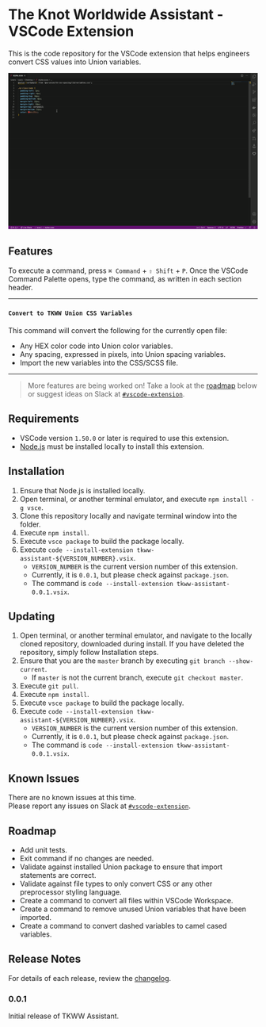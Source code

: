 # The Knot Worldwide Assistant - VSCode Extension

This is the code repository for the VSCode extension that helps engineers convert CSS values into Union variables.

![TKWW Assistant Convert](docs/TKWW%20Assistant%20-%20Convert.gif)

## Features
To execute a command, press `⌘ Command` + `⇧ Shift` + `P`. Once the VSCode Command Palette opens, type the command, as written in each section header.

---
#### `Convert to TKWW Union CSS Variables`
This command will convert the following for the currently open file:
* Any HEX color code into Union color variables.
* Any spacing, expressed in pixels, into Union spacing variables.
* Import the new variables into the CSS/SCSS file.
---

> More features are being worked on! Take a look at the [roadmap](#Roadmap) below or suggest ideas on Slack at [`#vscode-extension`](https://theknotww.slack.com/archives/C01E4Q8T10R).

## Requirements
* VSCode version `1.50.0` or later is required to use this extension.
* [Node.js](https://nodejs.org/en/) must be installed locally to install this extension.

## Installation
1. Ensure that Node.js is installed locally.
2. Open terminal, or another terminal emulator, and execute `npm install -g vsce`.
3. Clone this repository locally and navigate terminal window into the folder.
4. Execute `npm install`.
5. Execute `vsce package` to build the package locally.
6. Execute `code --install-extension tkww-assistant-${VERSION_NUMBER}.vsix`.
   * `VERSION_NUMBER` is the current version number of this extension.
   * Currently, it is `0.0.1`, but please check against `package.json`.
   * The command is `code --install-extension tkww-assistant-0.0.1.vsix`.

## Updating
1. Open terminal, or another terminal emulator, and navigate to the locally cloned repository, downloaded during install. If you have deleted the repository, simply follow Installation steps.
2. Ensure that you are the `master` branch by executing `git branch --show-current`.
   * If `master` is not the current branch, execute `git checkout master`.
3. Execute `git pull`.
4. Execute `npm install`.
5. Execute `vsce package` to build the package locally.
6. Execute `code --install-extension tkww-assistant-${VERSION_NUMBER}.vsix`.
   * `VERSION_NUMBER` is the current version number of this extension.
   * Currently, it is `0.0.1`, but please check against `package.json`.
   * The command is `code --install-extension tkww-assistant-0.0.1.vsix`.

## Known Issues
There are no known issues at this time. \
Please report any issues on Slack at [`#vscode-extension`](https://theknotww.slack.com/archives/C01E4Q8T10R).

## Roadmap
* Add unit tests.
* Exit command if no changes are needed.
* Validate against installed Union package to ensure that import statements are correct.
* Validate against file types to only convert CSS or any other preprocessor styling language.
* Create a command to convert all files within VSCode Workspace.
* Create a command to remove unused Union variables that have been imported.
* Create a command to convert dashed variables to camel cased variables.

## Release Notes
For details of each release, review the [changelog](docs/CHANGELOG.md).

### 0.0.1
Initial release of TKWW Assistant.

